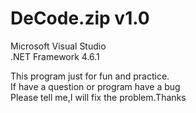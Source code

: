 # DeCode.zip v1.0
Microsoft Visual Studio     
.NET Framework 4.6.1
      
This program just for fun and practice.       
If have a question or program have a bug        
Please tell me,I will fix the problem.Thanks        
